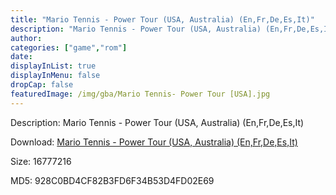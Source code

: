 ```yaml
---
title: "Mario Tennis - Power Tour (USA, Australia) (En,Fr,De,Es,It)"
description: "Mario Tennis - Power Tour (USA, Australia) (En,Fr,De,Es,It)"
author: 
categories: ["game","rom"]
date: 
displayInList: true
displayInMenu: false
dropCap: false
featuredImage: /img/gba/Mario Tennis- Power Tour [USA].jpg
---
```


Description: Mario Tennis - Power Tour (USA, Australia) (En,Fr,De,Es,It)

Download: <a style="text-decoration:underline;" href="https://mega.nz/#!OSZgmaRJ!BUYqBHk_Mlf5l9R2eGrwn58EVBr--x3MUyiMIIJZDzI" target = "_blank" rel = "nofollow" > Mario Tennis - Power Tour (USA, Australia) (En,Fr,De,Es,It)</a>

Size: 16777216

MD5: 928C0BD4CF82B3FD6F34B53D4FD02E69

